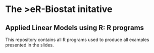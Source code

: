 # The >eR-Biostat initative
## Applied Linear Models using R: R programs 

This repository contains all R programs used to produce all examples presented in the slides. 
